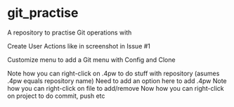 # git_practise
A repository to practise Git operations with

Create User Actions like in screenshot in Issue #1

Customize menu to add a Git menu with Config and Clone

Note how you can right-click on .4pw to do stuff with repository (asumes .4pw equals repository name)
Need to add an option here to add .4pw
Note how you can right-click on file to add/remove
Now how you can right-click on project to do commit, push etc

